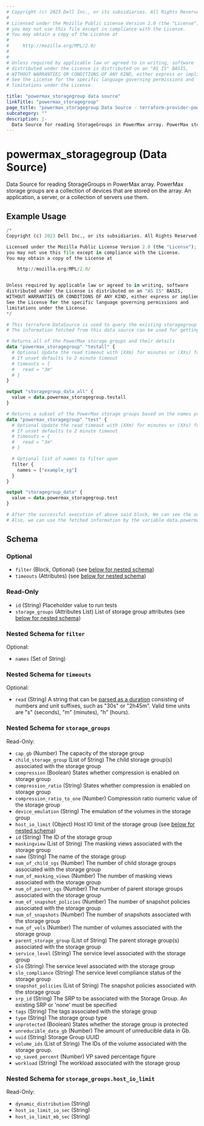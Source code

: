 ```yaml
---
# Copyright (c) 2023 Dell Inc., or its subsidiaries. All Rights Reserved.
#
# Licensed under the Mozilla Public License Version 2.0 (the "License");
# you may not use this file except in compliance with the License.
# You may obtain a copy of the License at
#
#     http://mozilla.org/MPL/2.0/
#
#
# Unless required by applicable law or agreed to in writing, software
# distributed under the License is distributed on an "AS IS" BASIS,
# WITHOUT WARRANTIES OR CONDITIONS OF ANY KIND, either express or implied.
# See the License for the specific language governing permissions and
# limitations under the License.

title: "powermax_storagegroup data source"
linkTitle: "powermax_storagegroup"
page_title: "powermax_storagegroup Data Source - terraform-provider-powermax"
subcategory: ""
description: |-
  Data Source for reading StorageGroups in PowerMax array. PowerMax storage groups are a collection of devices that are stored on the array. An application, a server, or a collection of servers use them.
---
```


# powermax_storagegroup (Data Source)

Data Source for reading StorageGroups in PowerMax array. PowerMax storage groups are a collection of devices that are stored on the array. An application, a server, or a collection of servers use them.

## Example Usage

```terraform
/*
Copyright (c) 2023 Dell Inc., or its subsidiaries. All Rights Reserved.

Licensed under the Mozilla Public License Version 2.0 (the "License");
you may not use this file except in compliance with the License.
You may obtain a copy of the License at

    http://mozilla.org/MPL/2.0/


Unless required by applicable law or agreed to in writing, software
distributed under the License is distributed on an "AS IS" BASIS,
WITHOUT WARRANTIES OR CONDITIONS OF ANY KIND, either express or implied.
See the License for the specific language governing permissions and
limitations under the License.
*/

# This terraform DataSource is used to query the existing storagegroup from PowerMax array.
# The information fetched from this data source can be used for getting the details / for further processing in resource block.

# Returns all of the PowerMax storage groups and their details
data "powermax_storagegroup" "testall" {
  # Optional Update the read timeout with (XXm) for minutes or (XXs) for timeout in seconds
  # If unset defaults to 2 minute timeout
  # timeouts = {
  #   read = "3m"
  # }
}

output "storagegroup_data_all" {
  value = data.powermax_storagegroup.testall
}

# Returns a subset of the PowerMax storage groups based on the names provided in the `names` filter block and their details
data "powermax_storagegroup" "test" {
  # Optional Update the read timeout with (XXm) for minutes or (XXs) for timeout in seconds
  # If unset defaults to 2 minute timeout
  # timeouts = {
  #   read = "3m"
  # }

  # Optional list of names to filter upon
  filter {
    names = ["example_sg"]
  }
}

output "storagegroup_data" {
  value = data.powermax_storagegroup.test
}

# After the successful execution of above said block, We can see the output value by executing 'terraform output' command.
# Also, we can use the fetched information by the variable data.powermax_storagegroup.example
```

<!-- schema generated by tfplugindocs -->
## Schema

### Optional

- `filter` (Block, Optional) (see [below for nested schema](#nestedblock--filter))
- `timeouts` (Attributes) (see [below for nested schema](#nestedatt--timeouts))

### Read-Only

- `id` (String) Placeholder value to run tests
- `storage_groups` (Attributes List) List of storage group attributes (see [below for nested schema](#nestedatt--storage_groups))

<a id="nestedblock--filter"></a>
### Nested Schema for `filter`

Optional:

- `names` (Set of String)


<a id="nestedatt--timeouts"></a>
### Nested Schema for `timeouts`

Optional:

- `read` (String) A string that can be [parsed as a duration](https://pkg.go.dev/time#ParseDuration) consisting of numbers and unit suffixes, such as "30s" or "2h45m". Valid time units are "s" (seconds), "m" (minutes), "h" (hours).


<a id="nestedatt--storage_groups"></a>
### Nested Schema for `storage_groups`

Read-Only:

- `cap_gb` (Number) The capacity of the storage group
- `child_storage_group` (List of String) The child storage group(s) associated with the storage group
- `compression` (Boolean) States whether compression is enabled on storage group
- `compression_ratio` (String) States whether compression is enabled on storage group
- `compression_ratio_to_one` (Number) Compression ratio numeric value of the storage group
- `device_emulation` (String) The emulation of the volumes in the storage group
- `host_io_limit` (Object) Host IO limit of the storage group (see [below for nested schema](#nestedatt--storage_groups--host_io_limit))
- `id` (String) The ID of the storage group
- `maskingview` (List of String) The masking views associated with the storage group
- `name` (String) The name of the storage group
- `num_of_child_sgs` (Number) The number of child storage groups associated with the storage group
- `num_of_masking_views` (Number) The number of masking views associated with the storage group
- `num_of_parent_sgs` (Number) The number of parent storage groups associated with the storage group
- `num_of_snapshot_policies` (Number) The number of snapshot policies associated with the storage group
- `num_of_snapshots` (Number) The number of snapshots associated with the storage group
- `num_of_vols` (Number) The number of volumes associated with the storage group
- `parent_storage_group` (List of String) The parent storage group(s) associated with the storage group
- `service_level` (String) The service level associated with the storage group
- `slo` (String) The service level associated with the storage group
- `slo_compliance` (String) The service level compliance status of the storage group
- `snapshot_policies` (List of String) The snapshot policies associated with the storage group
- `srp_id` (String) The SRP to be associated with the Storage Group. An existing SRP or 'none' must be specified
- `tags` (String) The tags associated with the storage group
- `type` (String) The storage group type
- `unprotected` (Boolean) States whether the storage group is protected
- `unreducible_data_gb` (Number) The amount of unreducible data in Gb.
- `uuid` (String) Storage Group UUID
- `volume_ids` (List of String) The IDs of the volume associated with the storage group.
- `vp_saved_percent` (Number) VP saved percentage figure
- `workload` (String) The workload associated with the storage group

<a id="nestedatt--storage_groups--host_io_limit"></a>
### Nested Schema for `storage_groups.host_io_limit`

Read-Only:

- `dynamic_distribution` (String)
- `host_io_limit_io_sec` (String)
- `host_io_limit_mb_sec` (String)
